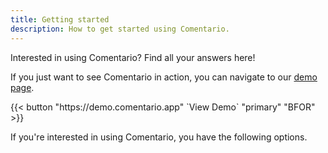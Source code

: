 ```yaml
---
title: Getting started
description: How to get started using Comentario.
---
```


Interested in using Comentario? Find all your answers here!

<!--more-->

If you just want to see Comentario in action, you can navigate to our [demo page](https://demo.comentario.app).

<p>
{{< button "https://demo.comentario.app" `View Demo<i class="fas fa-external-link ms-2"></i>` "primary" "BFOR" >}}
</p>

If you're interested in using Comentario, you have the following options.
